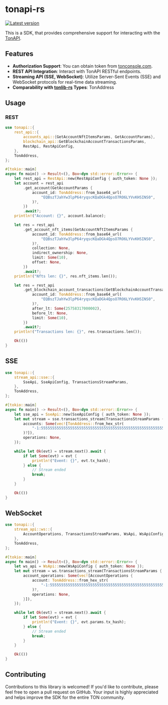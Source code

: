 # tonapi-rs

[![Latest version](https://img.shields.io/crates/v/tonapi.svg)](https://crates.io/crates/tonapi)

This is a SDK, that provides comprehensive support for interacting with the [TonAPI](https://tonapi.io).

## Features

* **Authorization Support**: You can obtain token from [tonconsole.com](https://tonconsole.com).
* **REST API Integration**: Interact with TonAPI RESTful endpoints.
* **Streaming API (SSE, WebSocket)**: Utilize Server-Sent Events (SSE) and WebSocket protocols for real-time data streaming.
* **Comparability with [tonlib-rs](https://github.com/ston-fi/tonlib-rs) Types**: TonAddress

## Usage

### REST

```rust
use tonapi::{
    rest_api::{
        accounts_api::{GetAccountNftItemsParams, GetAccountParams},
        blockchain_api::GetBlockchainAccountTransactionsParams,
        RestApi, RestApiConfig,
    },
    TonAddress,
};

#[tokio::main]
async fn main() -> Result<(), Box<dyn std::error::Error>> {
    let rest_api = RestApi::new(RestApiConfig { auth_token: None });
    let account = rest_api
        .get_account(GetAccountParams {
            account_id: TonAddress::from_base64_url(
                "EQBszTJahYw3lpP64ryqscKQaDGk4QpsO7RO6LYVvKHSINS0",
            )?,
        })
        .await?;
    println!("Account: {}", account.balance);

    let res = rest_api
        .get_account_nft_items(GetAccountNftItemsParams {
            account_id: TonAddress::from_base64_url(
                "EQBszTJahYw3lpP64ryqscKQaDGk4QpsO7RO6LYVvKHSINS0",
            )?,
            collection: None,
            indirect_ownership: None,
            limit: Some(10),
            offset: None,
        })
        .await?;
    println!("Nfts len: {}", res.nft_items.len());

    let res = rest_api
        .get_blockchain_account_transactions(GetBlockchainAccountTransactionsParams {
            account_id: TonAddress::from_base64_url(
                "EQBszTJahYw3lpP64ryqscKQaDGk4QpsO7RO6LYVvKHSINS0",
            )?,
            after_lt: Some(25758317000002),
            before_lt: None,
            limit: Some(10),
        })
        .await?;
    println!("Transactions len: {}", res.transactions.len());

    Ok(())
}

```

## SSE

```rust
use tonapi::{
    stream_api::sse::{
        SseApi, SseApiConfig, TransactionsStreamParams,
    },
    TonAddress,
};

#[tokio::main]
async fn main() -> Result<(), Box<dyn std::error::Error>> {
    let sse_api = SseApi::new(SseApiConfig { auth_token: None });
    let mut stream = sse.transactions_stream(TransactionsStreamParams {
        accounts: Some(vec![TonAddress::from_hex_str(
            "-1:5555555555555555555555555555555555555555555555555555555555555555",
        )?]),
        operations: None,
    });

    while let Ok(evt) = stream.next().await {
        if let Some(evt) = evt {
            println!("Event: {}", evt.tx_hash);
        } else {
            // Stream ended
            break;
        }
    }

    Ok(())
}
```

## WebSocket

```rust
use tonapi::{
    stream_api::ws::{
        AccountOperations, TransactionsStreamParams, WsApi, WsApiConfig,
    },
    TonAddress,
};

#[tokio::main]
async fn main() -> Result<(), Box<dyn std::error::Error>> {
    let ws_api = WsApi::new(WsApiConfig { auth_token: None });
    let mut stream = ws.transactions_stream(TransactionsStreamParams {
        account_operations: Some(vec![AccountOperations {
            account: TonAddress::from_hex_str(
                "-1:5555555555555555555555555555555555555555555555555555555555555555",
            )?,
            operations: None,
        }]),
    });

    while let Ok(evt) = stream.next().await {
        if let Some(evt) = evt {
            println!("Event: {}", evt.params.tx_hash);
        } else {
            // Stream ended
            break;
        }
    }

    Ok(())
}

```

## Contributing

Contributions to this library is welcomed! If you'd like to contribute, please feel free to open a pull request on GitHub. Your input is highly appreciated and helps improve the SDK for the entire TON community.
